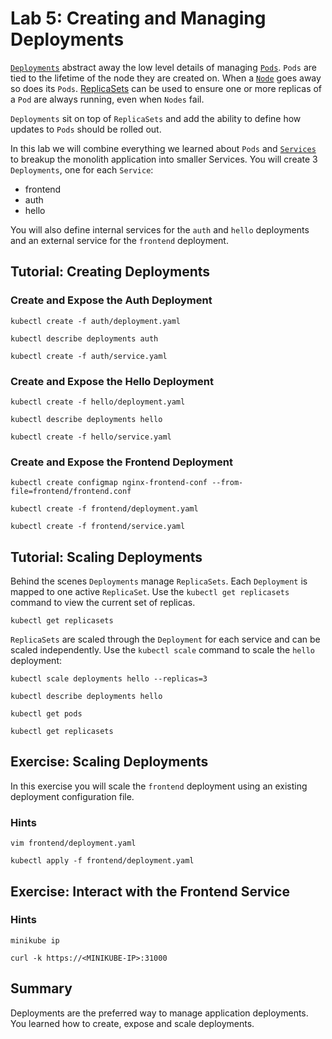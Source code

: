 # Lab 5: Creating and Managing Deployments

[`Deployments`][deployments] abstract away the low level details of managing
[`Pods`][pods]. `Pods` are tied to the lifetime of the node they are created on.
When a [`Node`][nodes] goes away so does its `Pods`. [ReplicaSets][replicasets]
can be used to ensure one or more replicas of a `Pod` are always running, even
when `Nodes` fail.

`Deployments` sit on top of `ReplicaSets` and add the ability to define how
updates to `Pods` should be rolled out.

In this lab we will combine everything we learned about `Pods` and
[`Services`][services] to breakup the monolith application into smaller
Services. You will create 3 `Deployments`, one for each `Service`:

* frontend
* auth
* hello

You will also define internal services for the `auth` and `hello` deployments
and an external service for the `frontend` deployment.

[deployments]: http://kubernetes.io/docs/user-guide/deployments/
[nodes]: http://kubernetes.io/docs/admin/node/
[pods]: http://kubernetes.io/docs/user-guide/pods/
[replicasets]: http://kubernetes.io/docs/user-guide/replicasets/
[services]: http://kubernetes.io/docs/user-guide/services/

## Tutorial: Creating Deployments

### Create and Expose the Auth Deployment

```
kubectl create -f auth/deployment.yaml
```

```
kubectl describe deployments auth
```

```
kubectl create -f auth/service.yaml
```

### Create and Expose the Hello Deployment

```
kubectl create -f hello/deployment.yaml
```

```
kubectl describe deployments hello
```

```
kubectl create -f hello/service.yaml
```

### Create and Expose the Frontend Deployment


```
kubectl create configmap nginx-frontend-conf --from-file=frontend/frontend.conf
```

```
kubectl create -f frontend/deployment.yaml
```

```
kubectl create -f frontend/service.yaml
```

## Tutorial: Scaling Deployments

Behind the scenes `Deployments` manage `ReplicaSets`. Each `Deployment` is mapped to
one active `ReplicaSet`. Use the `kubectl get replicasets` command to view the
current set of replicas.

```
kubectl get replicasets
```

`ReplicaSets` are scaled through the `Deployment` for each service and can be
scaled independently. Use the `kubectl scale` command to scale the `hello`
deployment:

```
kubectl scale deployments hello --replicas=3
```

```
kubectl describe deployments hello
```

```
kubectl get pods
```

```
kubectl get replicasets
```

## Exercise: Scaling Deployments

In this exercise you will scale the `frontend` deployment using an existing
deployment configuration file.

### Hints

```
vim frontend/deployment.yaml
```

```
kubectl apply -f frontend/deployment.yaml
```

## Exercise: Interact with the Frontend Service

### Hints

<!--
```
minikube service frontend --https --url
```
-->


```
minikube ip
```

```
curl -k https://<MINIKUBE-IP>:31000
```

## Summary

Deployments are the preferred way to manage application deployments. You learned
how to create, expose and scale deployments.
